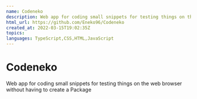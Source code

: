 ```yaml
---
name: Codeneko
description: Web app for coding small snippets for testing things on the web browser without having to create a Package
html_url: https://github.com/Eneko96/Codeneko
created_at: 2022-03-15T19:02:35Z
topics: 
languages: TypeScript,CSS,HTML,JavaScript
---
```

# Codeneko

Web app for coding small snippets for testing things on the web browser without having to create a Package
